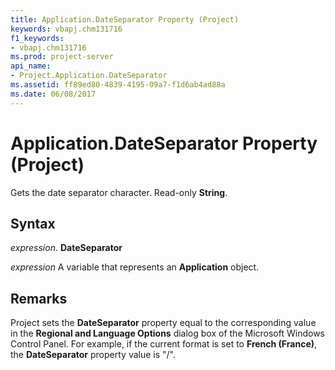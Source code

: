 ```yaml
---
title: Application.DateSeparator Property (Project)
keywords: vbapj.chm131716
f1_keywords:
- vbapj.chm131716
ms.prod: project-server
api_name:
- Project.Application.DateSeparator
ms.assetid: ff89ed80-4839-4195-09a7-f1d6ab4ad88a
ms.date: 06/08/2017
---
```



# Application.DateSeparator Property (Project)

Gets the date separator character. Read-only **String**.


## Syntax

 _expression_. **DateSeparator**

 _expression_ A variable that represents an **Application** object.


## Remarks

Project sets the **DateSeparator** property equal to the corresponding value in the **Regional and Language Options** dialog box of the Microsoft Windows Control Panel. For example, if the current format is set to **French (France)**, the **DateSeparator** property value is "/".


